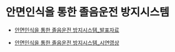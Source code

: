 # 안면인식을 통한 졸음운전 방지시스템

- [안면인식을 통한 졸음운전 방지시스템_발표자료](https://github.com/ahah525/drowsiness-detection/files/10019061/34.-._.pdf)

- [안면인식을 통한 졸음운전 방지시스템_시연영상](https://user-images.githubusercontent.com/48237976/202113622-b9f86062-d76b-4e60-b1a3-9f073223bed2.mp4)

